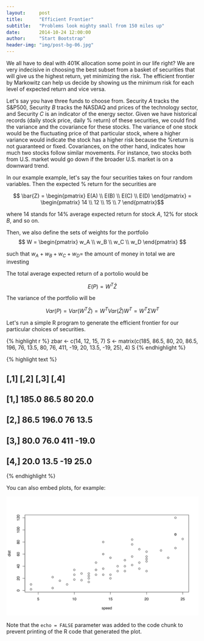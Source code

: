 ```yaml
---
layout:     post
title:      "Efficient Frontier"
subtitle:   "Problems look mighty small from 150 miles up"
date:       2014-10-24 12:00:00
author:     "Start Bootstrap"
header-img: "img/post-bg-06.jpg"
---
```


We all have to deal with 401K allocation some point in our life right? We are very indecisive in choosing the best subset from a basket of securities that will give us the highest return, yet minimizing the risk. The efficient frontier by Markowitz can help us decide by showing us the minimum risk for each level of expected return and vice versa.

Let's say you have three funds to choose from. Security $A$ tracks the S&P500, Security $B$ tracks the NASDAQ and prices of the technology sector, and Security $C$ is an indicator of the energy sector. Given we have historical records (daily stock price, daily % return) of these securities, we could find the variance and the covariance for these stocks. The variance of one stock would be the fluctuating price of that particular stock, where a higher variance would indicate the stock has a higher risk because the %return is not guaranteed or fixed. Covariances, on the other hand, indicates how much two stocks follow similar movements. For instance, two stocks both from U.S. market would go down if the broader U.S. market is on a downward trend.

In our example example, let's say the four securities takes on four random variables. Then the expected % return for the securities are

$$ \bar{Z} = \begin{pmatrix} E(A) \\ E(B) \\ E(C) \\ E(D) \end{pmatrix} = \begin{pmatrix} 14 \\ 12 \\ 15 \\ 7 \end{pmatrix}$$

where 14 stands for 14% average expected return for stock $A$, 12% for stock $B$, and so on.

Then, we also define the sets of weights for the portfolio
$$ W = \begin{pmatrix} w_A \\ w_B \\ w_C \\ w_D \end{pmatrix} $$

such that $w_A+w_B+w_C+w_D=$ the amount of money in total we are investing

The total average expected return of a portolio would be

$$E(P) = W^{T}\bar{Z}$$

The variance of the portfolio will be

$$Var(P) =  Var(W^{T}\bar{Z}) = W^{T}Var(\bar{Z})W^{T} = W^{T}\Sigma W^{T}$$


Let's run a simple R program to generate the efficient frontier for our particular choices of securities.


{% highlight r %}
zbar <- c(14, 12, 15, 7)
S <- matrix(c(185, 86.5, 80, 20, 86.5, 196, 76, 13.5, 80, 76, 411, -19, 20, 13.5, -19, 25), 4)
S
{% endhighlight %}



{% highlight text %}
##       [,1]  [,2] [,3]  [,4]
## [1,] 185.0  86.5   80  20.0
## [2,]  86.5 196.0   76  13.5
## [3,]  80.0  76.0  411 -19.0
## [4,]  20.0  13.5  -19  25.0
{% endhighlight %}

You can also embed plots, for example:

![plot of chunk unnamed-chunk-2](/figures/unnamed-chunk-2-1.svg) 

Note that the `echo = FALSE` parameter was added to the code chunk to prevent printing of the R code that generated the plot.
